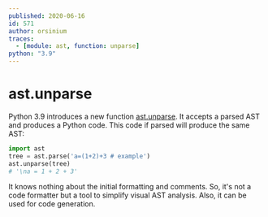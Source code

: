 ```yaml
---
published: 2020-06-16
id: 571
author: orsinium
traces:
  - [module: ast, function: unparse]
python: "3.9"
---
```


# ast.unparse

Python 3.9 introduces a new function [ast.unparse](https://docs.python.org/3.9/library/ast.html#ast.unparse). It accepts a parsed AST and produces a Python code. This code if parsed will produce the same AST:

```python
import ast
tree = ast.parse('a=(1+2)+3 # example')
ast.unparse(tree)
# '\na = 1 + 2 + 3'
```

It knows nothing about the initial formatting and comments. So, it's not a code formatter but a tool to simplify visual AST analysis. Also, it can be used for code generation.
